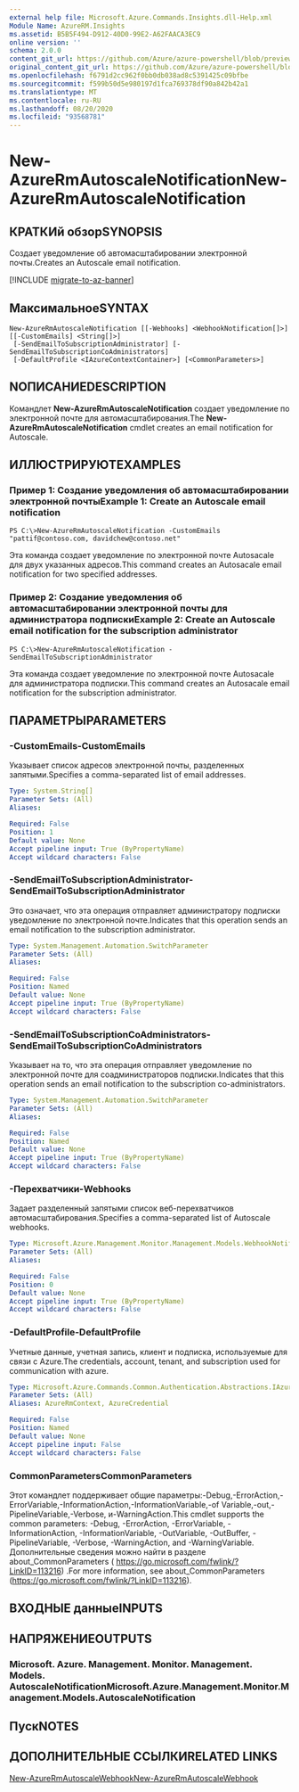 ```yaml
---
external help file: Microsoft.Azure.Commands.Insights.dll-Help.xml
Module Name: AzureRM.Insights
ms.assetid: B5B5F494-D912-40D0-99E2-A62FAACA3EC9
online version: ''
schema: 2.0.0
content_git_url: https://github.com/Azure/azure-powershell/blob/preview/src/ResourceManager/Insights/Commands.Insights/help/New-AzureRmAutoscaleNotification.md
original_content_git_url: https://github.com/Azure/azure-powershell/blob/preview/src/ResourceManager/Insights/Commands.Insights/help/New-AzureRmAutoscaleNotification.md
ms.openlocfilehash: f6791d2cc962f0bb0db038ad8c5391425c09bfbe
ms.sourcegitcommit: f599b50d5e980197d1fca769378df90a842b42a1
ms.translationtype: MT
ms.contentlocale: ru-RU
ms.lasthandoff: 08/20/2020
ms.locfileid: "93568781"
---
```

# <span data-ttu-id="49660-101">New-AzureRmAutoscaleNotification</span><span class="sxs-lookup"><span data-stu-id="49660-101">New-AzureRmAutoscaleNotification</span></span>

## <span data-ttu-id="49660-102">КРАТКИй обзор</span><span class="sxs-lookup"><span data-stu-id="49660-102">SYNOPSIS</span></span>
<span data-ttu-id="49660-103">Создает уведомление об автомасштабировании электронной почты.</span><span class="sxs-lookup"><span data-stu-id="49660-103">Creates an Autoscale email notification.</span></span>

[!INCLUDE [migrate-to-az-banner](../../includes/migrate-to-az-banner.md)]

## <span data-ttu-id="49660-104">Максимальное</span><span class="sxs-lookup"><span data-stu-id="49660-104">SYNTAX</span></span>

```
New-AzureRmAutoscaleNotification [[-Webhooks] <WebhookNotification[]>] [[-CustomEmails] <String[]>]
 [-SendEmailToSubscriptionAdministrator] [-SendEmailToSubscriptionCoAdministrators]
 [-DefaultProfile <IAzureContextContainer>] [<CommonParameters>]
```

## <span data-ttu-id="49660-105">NОПИСАНИЕ</span><span class="sxs-lookup"><span data-stu-id="49660-105">DESCRIPTION</span></span>
<span data-ttu-id="49660-106">Командлет **New-AzureRmAutoscaleNotification** создает уведомление по электронной почте для автомасштабирования.</span><span class="sxs-lookup"><span data-stu-id="49660-106">The **New-AzureRmAutoscaleNotification** cmdlet creates an email notification for Autoscale.</span></span>

## <span data-ttu-id="49660-107">ИЛЛЮСТРИРУЮТ</span><span class="sxs-lookup"><span data-stu-id="49660-107">EXAMPLES</span></span>

### <span data-ttu-id="49660-108">Пример 1: Создание уведомления об автомасштабировании электронной почты</span><span class="sxs-lookup"><span data-stu-id="49660-108">Example 1: Create an Autoscale email notification</span></span>
```
PS C:\>New-AzureRmAutoscaleNotification -CustomEmails "pattif@contoso.com, davidchew@contoso.net"
```

<span data-ttu-id="49660-109">Эта команда создает уведомление по электронной почте Autosacale для двух указанных адресов.</span><span class="sxs-lookup"><span data-stu-id="49660-109">This command creates an Autosacale email notification for two specified addresses.</span></span>

### <span data-ttu-id="49660-110">Пример 2: Создание уведомления об автомасштабировании электронной почты для администратора подписки</span><span class="sxs-lookup"><span data-stu-id="49660-110">Example 2: Create an Autoscale email notification for the subscription administrator</span></span>
```
PS C:\>New-AzureRmAutoscaleNotification -SendEmailToSubscriptionAdministrator
```

<span data-ttu-id="49660-111">Эта команда создает уведомление по электронной почте Autosacale для администратора подписки.</span><span class="sxs-lookup"><span data-stu-id="49660-111">This command creates an Autosacale email notification for the subscription administrator.</span></span>

## <span data-ttu-id="49660-112">ПАРАМЕТРЫ</span><span class="sxs-lookup"><span data-stu-id="49660-112">PARAMETERS</span></span>

### <span data-ttu-id="49660-113">-CustomEmails</span><span class="sxs-lookup"><span data-stu-id="49660-113">-CustomEmails</span></span>
<span data-ttu-id="49660-114">Указывает список адресов электронной почты, разделенных запятыми.</span><span class="sxs-lookup"><span data-stu-id="49660-114">Specifies a comma-separated list of email addresses.</span></span>

```yaml
Type: System.String[]
Parameter Sets: (All)
Aliases: 

Required: False
Position: 1
Default value: None
Accept pipeline input: True (ByPropertyName)
Accept wildcard characters: False
```

### <span data-ttu-id="49660-115">-SendEmailToSubscriptionAdministrator</span><span class="sxs-lookup"><span data-stu-id="49660-115">-SendEmailToSubscriptionAdministrator</span></span>
<span data-ttu-id="49660-116">Это означает, что эта операция отправляет администратору подписки уведомление по электронной почте.</span><span class="sxs-lookup"><span data-stu-id="49660-116">Indicates that this operation sends an email notification to the subscription administrator.</span></span>

```yaml
Type: System.Management.Automation.SwitchParameter
Parameter Sets: (All)
Aliases: 

Required: False
Position: Named
Default value: None
Accept pipeline input: True (ByPropertyName)
Accept wildcard characters: False
```

### <span data-ttu-id="49660-117">-SendEmailToSubscriptionCoAdministrators</span><span class="sxs-lookup"><span data-stu-id="49660-117">-SendEmailToSubscriptionCoAdministrators</span></span>
<span data-ttu-id="49660-118">Указывает на то, что эта операция отправляет уведомление по электронной почте для соадминистраторов подписки.</span><span class="sxs-lookup"><span data-stu-id="49660-118">Indicates that this operation sends an email notification to the subscription co-administrators.</span></span>

```yaml
Type: System.Management.Automation.SwitchParameter
Parameter Sets: (All)
Aliases: 

Required: False
Position: Named
Default value: None
Accept pipeline input: True (ByPropertyName)
Accept wildcard characters: False
```

### <span data-ttu-id="49660-119">-Перехватчики</span><span class="sxs-lookup"><span data-stu-id="49660-119">-Webhooks</span></span>
<span data-ttu-id="49660-120">Задает разделенный запятыми список веб-перехватчиков автомасштабирования.</span><span class="sxs-lookup"><span data-stu-id="49660-120">Specifies a comma-separated list of Autoscale webhooks.</span></span>

```yaml
Type: Microsoft.Azure.Management.Monitor.Management.Models.WebhookNotification[]
Parameter Sets: (All)
Aliases: 

Required: False
Position: 0
Default value: None
Accept pipeline input: True (ByPropertyName)
Accept wildcard characters: False
```

### <span data-ttu-id="49660-121">-DefaultProfile</span><span class="sxs-lookup"><span data-stu-id="49660-121">-DefaultProfile</span></span>
<span data-ttu-id="49660-122">Учетные данные, учетная запись, клиент и подписка, используемые для связи с Azure.</span><span class="sxs-lookup"><span data-stu-id="49660-122">The credentials, account, tenant, and subscription used for communication with azure.</span></span>

```yaml
Type: Microsoft.Azure.Commands.Common.Authentication.Abstractions.IAzureContextContainer
Parameter Sets: (All)
Aliases: AzureRmContext, AzureCredential

Required: False
Position: Named
Default value: None
Accept pipeline input: False
Accept wildcard characters: False
```

### <span data-ttu-id="49660-123">CommonParameters</span><span class="sxs-lookup"><span data-stu-id="49660-123">CommonParameters</span></span>
<span data-ttu-id="49660-124">Этот командлет поддерживает общие параметры:-Debug,-ErrorAction,-ErrorVariable,-InformationAction,-InformationVariable,-of Variable,-out,-PipelineVariable,-Verbose, и-WarningAction.</span><span class="sxs-lookup"><span data-stu-id="49660-124">This cmdlet supports the common parameters: -Debug, -ErrorAction, -ErrorVariable, -InformationAction, -InformationVariable, -OutVariable, -OutBuffer, -PipelineVariable, -Verbose, -WarningAction, and -WarningVariable.</span></span> <span data-ttu-id="49660-125">Дополнительные сведения можно найти в разделе about_CommonParameters ( https://go.microsoft.com/fwlink/?LinkID=113216) .</span><span class="sxs-lookup"><span data-stu-id="49660-125">For more information, see about_CommonParameters (https://go.microsoft.com/fwlink/?LinkID=113216).</span></span>

## <span data-ttu-id="49660-126">ВХОДНЫЕ данные</span><span class="sxs-lookup"><span data-stu-id="49660-126">INPUTS</span></span>

## <span data-ttu-id="49660-127">НАПРЯЖЕНИЕ</span><span class="sxs-lookup"><span data-stu-id="49660-127">OUTPUTS</span></span>

### <span data-ttu-id="49660-128">Microsoft. Azure. Management. Monitor. Management. Models. AutoscaleNotification</span><span class="sxs-lookup"><span data-stu-id="49660-128">Microsoft.Azure.Management.Monitor.Management.Models.AutoscaleNotification</span></span>

## <span data-ttu-id="49660-129">Пуск</span><span class="sxs-lookup"><span data-stu-id="49660-129">NOTES</span></span>

## <span data-ttu-id="49660-130">ДОПОЛНИТЕЛЬНЫЕ ССЫЛКИ</span><span class="sxs-lookup"><span data-stu-id="49660-130">RELATED LINKS</span></span>

[<span data-ttu-id="49660-131">New-AzureRmAutoscaleWebhook</span><span class="sxs-lookup"><span data-stu-id="49660-131">New-AzureRmAutoscaleWebhook</span></span>](./New-AzureRmAutoscaleWebhook.md)


